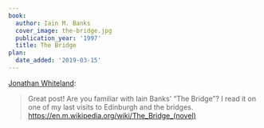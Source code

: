 ```yaml
---
book:
  author: Iain M. Banks
  cover_image: the-bridge.jpg
  publication_year: '1997'
  title: The Bridge
plan:
  date_added: '2019-03-15'
---
```


[Jonathan Whiteland](https://twitter.com/chailey_/status/1106692949314805760):

> Great post! Are you familiar with Iain Banks’ “The Bridge”? I read it on one of my last visits to Edinburgh and the bridges. <https://en.m.wikipedia.org/wiki/The_Bridge_(novel)>
